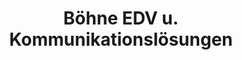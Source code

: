 ---
title: "Böhne EDV u. Kommunikationslösungen"
url: /huellhorst/boehne-edv-u-kommunikationsloesungen/
shop: Computer
---
